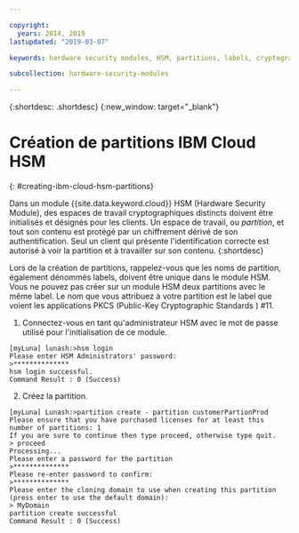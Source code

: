 ```yaml
---

copyright:
  years: 2014, 2019
lastupdated: "2019-03-07"

keywords: hardware security modules, HSM, partitions, labels, cryptographic, keys,

subcollection: hardware-security-modules

---
```


{:shortdesc: .shortdesc}
{:new_window: target="_blank"}

# Création de partitions IBM Cloud HSM
{: #creating-ibm-cloud-hsm-partitions}

Dans un module {{site.data.keyword.cloud}} HSM (Hardware Security Module), des espaces de travail cryptographiques distincts doivent être initialisés et désignés pour les clients. Un espace de travail, ou *partition*, et tout son contenu est protégé par un chiffrement dérivé de son authentification. Seul un client qui présente l'identification correcte est autorisé à voir la partition et à travailler sur son contenu.
{:shortdesc}

Lors de la création de partitions, rappelez-vous que les noms de partition, également dénommés labels, doivent être unique dans le module HSM. Vous ne pouvez pas créer sur un module HSM deux partitions avec le même label. Le nom que vous attribuez à votre partition est le label que voient les applications PKCS (Public-Key Cryptographic Standards ) #11.

1. Connectez-vous en tant qu'administrateur HSM avec le mot de passe utilisé pour l'initialisation de ce module.
```
[myLuna] lunash:>hsm login
Please enter HSM Administrators' password:
>**************
hsm login successful.
Command Result : 0 (Success)
```
2. Créez la partition.
```
[myLuna] Lunash:>partition create - partition customerPartionProd
Please ensure that you have purchased licenses for at least this number of partitions: 1
If you are sure to continue then type proceed, otherwise type quit.
> proceed
Processing...
Please enter a password for the partition
>**************
Please re-enter password to confirm:
>**************
Please enter the cloning domain to use when creating this partition (press enter to use the default domain):
> MyDomain
partition create successful
Command Result : 0 (Success)
```
